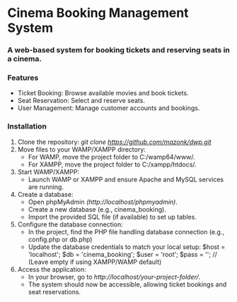 # __Cinema Booking Management System__ #
### A web-based system for booking tickets and reserving seats in a cinema. ###

### __Features__ ###
- Ticket Booking: Browse available movies and book tickets.<br>
- Seat Reservation: Select and reserve seats.<br>
- User Management: Manage customer accounts and bookings.

### __Installation__ ###
1. Clone the repository: *git clone https://github.com/mazonk/dwp.git*
2. Move files to your WAMP/XAMPP directory:
    - For WAMP, move the project folder to C:/wamp64/www/.
    - For XAMPP, move the project folder to C:/xampp/htdocs/.
3. Start WAMP/XAMPP:
    - Launch WAMP or XAMPP and ensure Apache and MySQL services are running.
4. Create a database:
    - Open phpMyAdmin *(http://localhost/phpmyadmin)*.
    - Create a new database (e.g., cinema_booking).
    - Import the provided SQL file (if available) to set up tables.
5. Configure the database connection:
    - In the project, find the PHP file handling database connection (e.g., config.php or db.php)
    - Update the database credentials to match your local setup:
      $host = 'localhost';
      $db = 'cinema_booking';
      $user = 'root';
      $pass = ''; // (Leave empty if using XAMPP/WAMP default)
6. Access the application:
    - In your browser, go to *http://localhost/your-project-folder/*.
    - The system should now be accessible, allowing ticket bookings and seat reservations.


